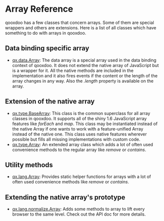 Array Reference
===============

qooxdoo has a few classes that concern arrays. Some of them are special wrappers and others are extensions. Here is a list of all classes which have something to do with arrays in qooxdoo.

Data binding specific array
---------------------------

-   [qx.data.Array](../../apps/apiviewer/#qx.data.Array): The data array is a special array used in the data binding context of qooxdoo. It does not extend the native array of JavaScript but is a wrapper for it. All the native methods are included in the implementation and it also fires events if the content or the length of the array changes in any way. Also the *.length* property is available on the array.

Extension of the native array
-----------------------------

-   [qx.type.BaseArray](../../apps/apiviewer/#qx.type.BaseArray): This class is the common superclass for all array classes in qooxdoo. It supports all of the shiny 1.6 JavaScript array features like *forEach* and *map*. This class may be instantiated instead of the native Array if one wants to work with a feature-unified Array instead of the native one. This class uses native features wherever possible but fills all missing implementations with custom code.
-   [qx.type.Array](../../apps/apiviewer/#qx.type.Array): An extended array class which adds a lot of often used convenience methods to the regular array like *remove* or *contains*.

Utility methods
---------------

-   [qx.lang.Array](../../apps/apiviewer/#qx.lang.Array): Provides static helper functions for arrays with a lot of often used convenience methods like *remove* or *contains*.

Extending the native array's prototype
--------------------------------------

-   [qx.lang.normalize.Array](../../apps/apiviewer/#qx.lang.normalize.Array): Adds some methods to array to lift every browser to the same level. Check out the API doc for more details.

